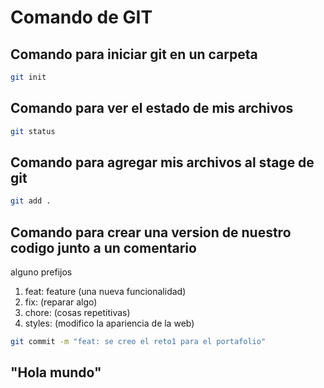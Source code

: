 # Comando de GIT

## Comando para iniciar git en un carpeta

```bash
git init
```

## Comando para ver el estado de mis archivos

```bash
git status
```

## Comando para agregar mis archivos al stage de git

```bash
git add .
```

## Comando para crear una version de nuestro codigo junto a un comentario

alguno prefijos

1. feat: feature (una nueva funcionalidad)
2. fix: (reparar algo)
3. chore: (cosas repetitivas)
4. styles: (modifico la apariencia de la web)

```bash
git commit -m "feat: se creo el reto1 para el portafolio"
```
## "Hola mundo"